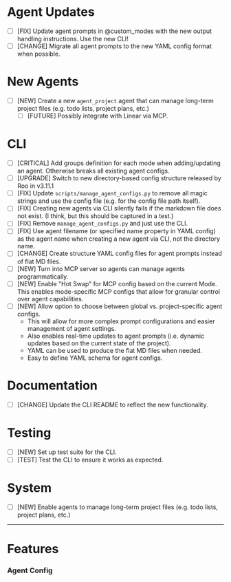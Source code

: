 
# Agent Updates
- [ ] [FIX] Update agent prompts in @custom_modes with the new output handling instructions. Use the new CLI!
- [ ] [CHANGE] Migrate all agent prompts to the new YAML config format when possible.

# New Agents
- [ ] [NEW] Create a new `agent_project` agent that can manage long-term project files (e.g. todo lists, project plans, etc.)
	- [ ] [FUTURE] Possibly integrate with Linear via MCP.

# CLI
- [ ] [CRITICAL] Add groups definition for each mode when adding/updating an agent. Otherwise breaks all existing agent configs.
- [ ] [UPGRADE] Switch to new directory-based config structure released by Roo in v3.11.1
- [ ] [FIX] Update `scripts/manage_agent_configs.py` to remove all magic strings and use the config file (e.g. for the config file path itself).
- [ ] [FIX] Creating new agents via CLI silently fails if the markdown file does not exist. (I think, but this should be captured in a test.)
- [ ] [FIX] Remove `manage_agent_configs.py` and just use the CLI.
- [ ] [FIX] Use agent filename (or specified name property in YAML config) as the agent name when creating a new agent via CLI, not the directory name.
- [ ] [CHANGE] Create structure YAML config files for agent prompts instead of flat MD files.
- [ ] [NEW] Turn into MCP server so agents can manage agents programmatically.
- [ ] [NEW] Enable "Hot Swap" for MCP config based on the current Mode. This enables mode-specific MCP configs that allow for granular control over agent capabilities.
- [ ] [NEW] Allow option to choose between global vs. project-specific agent configs.
  - This will allow for more complex prompt configurations and easier management of agent settings.
  - Also enables real-time updates to agent prompts (i.e. dynamic updates based on the current state of the project).
  - YAML can be used to produce the flat MD files when needed.
  - Easy to define YAML schema for agent configs.

# Documentation
- [ ] [CHANGE] Update the CLI README to reflect the new functionality.

# Testing
- [ ] [NEW] Set up test suite for the CLI.
- [ ] [TEST] Test the CLI to ensure it works as expected.

# System
- [ ] [NEW] Enable agents to manage long-term project files (e.g. todo lists, project plans, etc.)

---

# Features

### Agent Config
